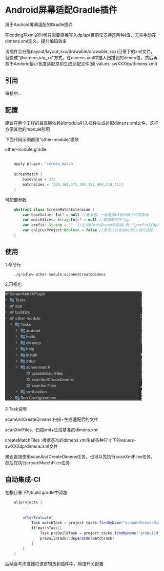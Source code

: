 # Android屏幕适配Gradle插件  

用于Android屏幕适配的Gradle插件  

在coding写xml的时候只需要直接写入dp/sp(目前仅支持这两种)值，无需手动在dimens.xml定义，提升编码效率  

该插件会扫描(layout/layout_xxx/drawable/drawable_xxx)目录下的xml文件，替换成“@dimens/dp_xx”方式，在dimens.xml中插入扫描到的dimen值，然后再基于Andorid最小宽度适配原则生成适配文件(如 values-swXXXdp/dimens.xml)

## 引用
审核中...

## 配置
建议在整个工程的最底层依赖的module引入插件生成适配dimens.xml文件，这样方便其他的module引用  

下面代码示例都用“other-module”模块

other-module.gradle
```gradle

    apply plugin: 'screen_match'

    screenMatch {
        baseValue = 375
        matchSizes = [320,360,375,384,392,400,410,411]
    }

```
可配置参数
```gradle
    abstract class ScreenMatchExtension {
        var baseValue: Int? = null //基准值，一般使用UI设计稿上的宽度dp
        var matchSizes: Array<Int>? = null //要适配的尺寸dp
        var prefix: String = ""  //生成dimen的name的前缀,例:"{prefix}{dp/sp}_100 ",如果未设置，则默认未"{dp/sp}_100"
        var onlyCurProject:Boolean = false //是否只对当前module进行适配
    }
```
## 使用
1.命令行  
```shell
    ./gradlew other-module:scanAndCreateDimens
```

2.可视化  
  
![Image text](https://raw.githubusercontent.com/zcys12173/ScreenMatchPlugin/main/images/task_position.png)  

3.Task说明  

scanAndCreateDimens:扫描+生成适配后的文件  

scanXmlFiles.      :扫描xml+生成基准的dimens.xml  

createMatchFiles   :根据基准的dimens.xml生成各种尺寸下的values-swXXXdp/dimens.xml文件  

建议直接使用scanAndCreateDimens任务。也可以先执行scanXmlFiles任务，然后在执行createMatchFiles任务  


## 自动集成-CI  

在根目录下的build.gradle中添加  

```gradle
    allprojects {
        ...
        
        afterEvaluate{
            Task matchTask = project.tasks.findByName("scanAndCreateDimens")
            if(matchTask){
                Task preBuildTask = project.tasks.findByName("preBuild")
                preBuildTask?.dependsOn(matchTask)
            }
        }
    }
```

后续会考虑直接把该逻辑放到插件中，增加开关配置
